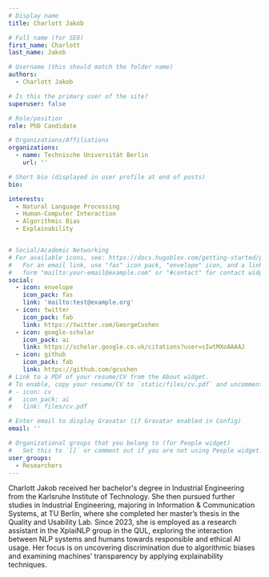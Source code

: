 ```yaml
---
# Display name
title: Charlott Jakob

# Full name (for SEO)
first_name: Charlott
last_name: Jakob

# Username (this should match the folder name)
authors:
  - Charlott Jakob

# Is this the primary user of the site?
superuser: false

# Role/position
role: PhD Candidate

# Organizations/Affiliations
organizations:
  - name: Technische Universität Berlin
    url: ''

# Short bio (displayed in user profile at end of posts)
bio: 

interests:
  - Natural Language Processing
  - Human-Computer Interaction
  - Algorithmic Bias
  - Explainability


# Social/Academic Networking
# For available icons, see: https://docs.hugoblox.com/getting-started/page-builder/#icons
#   For an email link, use "fas" icon pack, "envelope" icon, and a link in the
#   form "mailto:your-email@example.com" or "#contact" for contact widget.
social:
  - icon: envelope
    icon_pack: fas
    link: 'mailto:test@example.org'
  - icon: twitter
    icon_pack: fab
    link: https://twitter.com/GeorgeCushen
  - icon: google-scholar
    icon_pack: ai
    link: https://scholar.google.co.uk/citations?user=sIwtMXoAAAAJ
  - icon: github
    icon_pack: fab
    link: https://github.com/gcushen
# Link to a PDF of your resume/CV from the About widget.
# To enable, copy your resume/CV to `static/files/cv.pdf` and uncomment the lines below.
# - icon: cv
#   icon_pack: ai
#   link: files/cv.pdf

# Enter email to display Gravatar (if Gravatar enabled in Config)
email: ''

# Organizational groups that you belong to (for People widget)
#   Set this to `[]` or comment out if you are not using People widget.
user_groups:
  - Researchers
---
```

Charlott Jakob received her bachelor's degree in Industrial Engineering from the Karlsruhe Institute of Technology. She then pursued further studies in Industrial Engineering, majoring in Information & Communication Systems, at TU Berlin, where she completed her master’s thesis in the Quality and Usability Lab. Since 2023, she is employed as a research assistant in the XplaiNLP group in the QUL, exploring the interaction between NLP systems and humans towards responsible and ethical AI usage. Her focus is on uncovering discrimination due to algorithmic biases and examining machines’ transparency by applying explainability techniques.